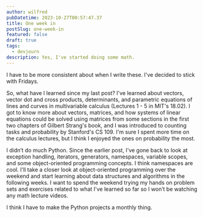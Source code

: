 ```yaml
---
author: wilfred
pubDatetime: 2023-10-27T00:57:47.37
title: One week in
postSlug: one-week-in
featured: false
draft: true
tags:
  - devjourn
description: Yes, I've started doing some math.
---
```


I have to be more consistent about when I write these. I've decided to stick with Fridays.

So, what have I learned since my last post? I've learned about vectors, vector dot and cross products, determinants, and parametric equations of lines and curves in multivariable calculus (Lectures 1 - 5 in MIT's 18.02). I got to know more about vectors, matrices, and how systems of linear equations could be solved using matrices from some sections in the first two chapters of Gilbert Strang's book, and I was introduced to counting tasks and probability by Stanford's CS 109. I'm sure I spent more time on the calculus lectures, but I think I enjoyed the ones on probability the most.

I didn’t do much Python. Since the earlier post, I've gone back to look at exception handling, iterators, generators, namespaces, variable scopes, and some object-oriented programming concepts. I think namespaces are cool. I'll take a closer look at object-oriented programming over the weekend and start learning about data structures and algorithms in the following weeks. I want to spend the weekend trying my hands on problem sets and exercises related to what I've learned so far so I won’t be watching any math lecture videos.

I think I have to make the Python projects a monthly thing.
